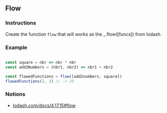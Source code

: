 ## Flow

### Instructions

Create the function `flow` that will works as the \_.flow([funcs])
from lodash.


### Example

``` js

const square = nbr => nbr * nbr
const add2Numbers = (nbr1, nbr2) => nbr1 + nbr2

const flowedFunctions = flow([add2numbers, square])
flowedFunctions(2, 3) // -> 25

```


### Notions

- [lodash.com/docs/4.17.15#flow](https://lodash.com/docs/4.17.15#flow)
